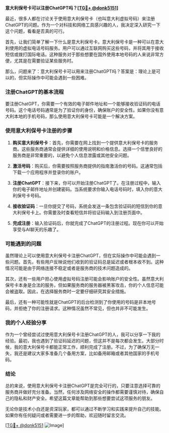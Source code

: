 **意大利保号卡可以注册ChatGPT吗？[[TG💪+ @donk5151](https://t.me/s/donk5151)]**

最近，很多人都在讨论关于使用意大利保号卡（也叫意大利虚拟号码）来注册ChatGPT的问题。作为一个对科技和网络工具感兴趣的人，我决定深入研究一下这个问题，看看是否真的可行。

首先，让我们简单了解一下什么是意大利保号卡。意大利保号卡是一种可以在意大利使用的虚拟电话号码服务。用户可以通过互联网购买这些号码，并将其用于接收短信或拨打国际电话。这种服务对于那些想要在国外使用本地号码的人来说非常方便，尤其是在需要验证某些服务时。

那么，问题来了：意大利保号卡可以用来注册ChatGPT吗？答案是：理论上是可以的，但实际操作中可能会遇到一些困难。

### 注册ChatGPT的基本流程

要注册ChatGPT，你需要一个有效的电子邮件地址和一个能够接收验证码的电话号码。这个电话号码通常是为了验证你的身份，确保账户的安全性。如果你没有意大利本地的手机号码，那么使用意大利保号卡可能是一个解决方案。

### 使用意大利保号卡注册的步骤

1. **购买意大利保号卡**：首先，你需要在网上找到一个提供意大利保号卡的服务商。这些服务商通常会提供详细的使用说明和价格信息。选择一个信誉良好的服务商是非常重要的，以避免个人信息泄露或其他安全问题。

2. **激活号码**：购买后，你需要按照服务商提供的指南激活你的号码。这通常包括下载一个应用程序并登录你的账户。

3. **注册ChatGPT**：接下来，你可以开始注册ChatGPT了。在注册过程中，输入你的电子邮件地址并创建密码。当系统要求你输入电话号码时，填入你的意大利保号卡号码。

4. **接收验证码**：一旦你提交了号码，系统会发送一条包含验证码的短信到你的意大利保号卡上。你需要及时查看短信并将验证码输入到注册页面中。

5. **完成注册**：输入验证码后，你就完成了ChatGPT的注册过程。现在你可以开始享受与AI聊天的乐趣了。

### 可能遇到的问题

虽然理论上可以使用意大利保号卡注册ChatGPT，但在实际操作中可能会遇到一些问题。首先，有些用户反映说他们收到的验证码总是延迟或者根本收不到。这种情况可能是由于网络连接不稳定或者是服务商的技术问题造成的。

其次，还有一些用户担心使用虚拟号码注册可能会影响账户的安全性。虽然意大利保号卡本身是合法的服务，但如果服务商的服务器被黑客攻击，你的个人信息可能会被盗取。因此，在选择服务商时一定要仔细研究其安全措施。

最后，还有一种可能性就是ChatGPT的后台检测到了你使用的号码是非本地号码，并拒绝了你的注册请求。这种情况虽然不常见，但也并非不可能发生。

### 我的个人经验分享

作为一个曾经尝试过使用意大利保号卡注册ChatGPT的人，我可以分享一下我的经验。最初，我也遇到了验证码延迟的问题，但这并不是每次都会发生。大部分时候，我的意大利保号卡都能正常工作，顺利完成了注册。不过，为了确保万无一失，我还是建议大家多准备几个备用方案，比如备用邮箱或者其他国家的手机号码。

### 结论

总的来说，使用意大利保号卡注册ChatGPT是完全可行的，只要注意选择可靠的服务商并做好充分准备。当然，任何涉及网络安全的操作都需要谨慎对待，确保自己的隐私和财产安全。希望这篇文章能帮助到那些想要尝试这项服务的朋友。

无论你是技术小白还是资深玩家，都可以通过不断学习和实践来提升自己的技能。如果你有任何疑问或者需要进一步的帮助，欢迎随时留言交流。

[[TG💪+ @donk5151](https://t.me/s/donk5151) ![Image](https://i.postimg.cc/rwNCRYN7/Snipaste-2025-04-30-17-27-05.png)]